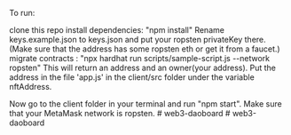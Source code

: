 To run:

clone this repo
install dependencies: "npm install"
Rename keys.example.json to keys.json and put your ropsten privateKey there. (Make sure that the address has some ropsten eth or get it from a faucet.)
migrate contracts : "npx hardhat run scripts/sample-script.js --network ropsten"
This will return an address and an owner(your address). Put the address in the file 'app.js' in the client/src folder under the variable nftAddress.

Now go to the client folder in your terminal and run "npm start".
Make sure that your MetaMask network is ropsten.
#   w e b 3 - d a o b o a r d  
 #   w e b 3 - d a o b o a r d  
 